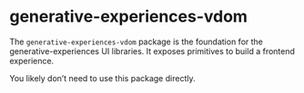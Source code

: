 # generative-experiences-vdom

The `generative-experiences-vdom` package is the foundation for the generative-experiences UI libraries. It exposes primitives to build a frontend experience.

You likely don’t need to use this package directly.
